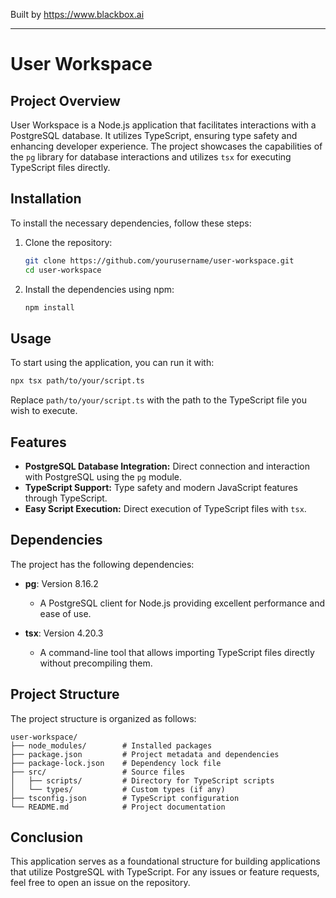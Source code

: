 
Built by https://www.blackbox.ai

---

# User Workspace

## Project Overview
User Workspace is a Node.js application that facilitates interactions with a PostgreSQL database. It utilizes TypeScript, ensuring type safety and enhancing developer experience. The project showcases the capabilities of the `pg` library for database interactions and utilizes `tsx` for executing TypeScript files directly.

## Installation
To install the necessary dependencies, follow these steps:

1. Clone the repository:
   ```bash
   git clone https://github.com/yourusername/user-workspace.git
   cd user-workspace
   ```

2. Install the dependencies using npm:
   ```bash
   npm install
   ```

## Usage
To start using the application, you can run it with:

```bash
npx tsx path/to/your/script.ts
```

Replace `path/to/your/script.ts` with the path to the TypeScript file you wish to execute.

## Features
- **PostgreSQL Database Integration:** Direct connection and interaction with PostgreSQL using the `pg` module.
- **TypeScript Support:** Type safety and modern JavaScript features through TypeScript.
- **Easy Script Execution:** Direct execution of TypeScript files with `tsx`.

## Dependencies
The project has the following dependencies:

- **pg**: Version 8.16.2
  - A PostgreSQL client for Node.js providing excellent performance and ease of use.
  
- **tsx**: Version 4.20.3
  - A command-line tool that allows importing TypeScript files directly without precompiling them.

## Project Structure
The project structure is organized as follows:

```
user-workspace/
├── node_modules/        # Installed packages
├── package.json         # Project metadata and dependencies
├── package-lock.json    # Dependency lock file
├── src/                 # Source files
│   ├── scripts/         # Directory for TypeScript scripts
│   └── types/           # Custom types (if any)
├── tsconfig.json        # TypeScript configuration
└── README.md            # Project documentation
```

## Conclusion
This application serves as a foundational structure for building applications that utilize PostgreSQL with TypeScript. For any issues or feature requests, feel free to open an issue on the repository.